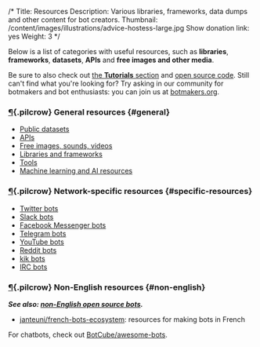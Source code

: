/*
Title: Resources
Description: Various libraries, frameworks, data dumps and other content for bot creators.
Thumbnail: /content/images/illustrations/advice-hostess-large.jpg
Show donation link: yes
Weight: 3
*/

Below is a list of categories with useful resources, such as **libraries**, **frameworks**, **datasets**, **APIs** and **free images and other media**.

Be sure to also check out [the **Tutorials** section](/tutorials) and [open source code](/tag/opensource). Still can't find what you're looking for? Try asking in our community for botmakers and bot enthusiasts: you can join us at [botmakers.org](https://botmakers.org/).

### [¶](#general){.pilcrow} General resources {#general}

- [Public datasets](/resources/public-datasets)
- [APIs](/resources/apis)
- [Free images, sounds, videos](/resources/free-media)
- [Libraries and frameworks](/resources/libraries-frameworks)
- [Tools](/resources/tools)
- [Machine learning and AI resources](/resources/machine-learning-nlp-ai)

### [¶](#specific-resources){.pilcrow} Network-specific resources {#specific-resources}

- [Twitter bots](/resources/twitterbots)
- [Slack bots](/resources/slackbots)
- [Facebook Messenger bots](/resources/facebook-messenger-bots)
- [Telegram bots](/resources/telegram-bots)
- [YouTube bots](/resources/youtube-bots)
- [Reddit bots](/resources/redditbots)
- [kik bots](/resources/kik-bots)
- [IRC bots](/resources/irc-bots)

### [¶](#non-english){.pilcrow} Non-English resources {#non-english}

***See also: [non-English open source bots](/tag/bot+opensource+non-english).***

- [janteuni/french-bots-ecosystem](https://github.com/janteuni/french-bots-ecosystem): resources for making bots in French


For chatbots, check out [BotCube/awesome-bots](https://github.com/BotCube/awesome-bots).
